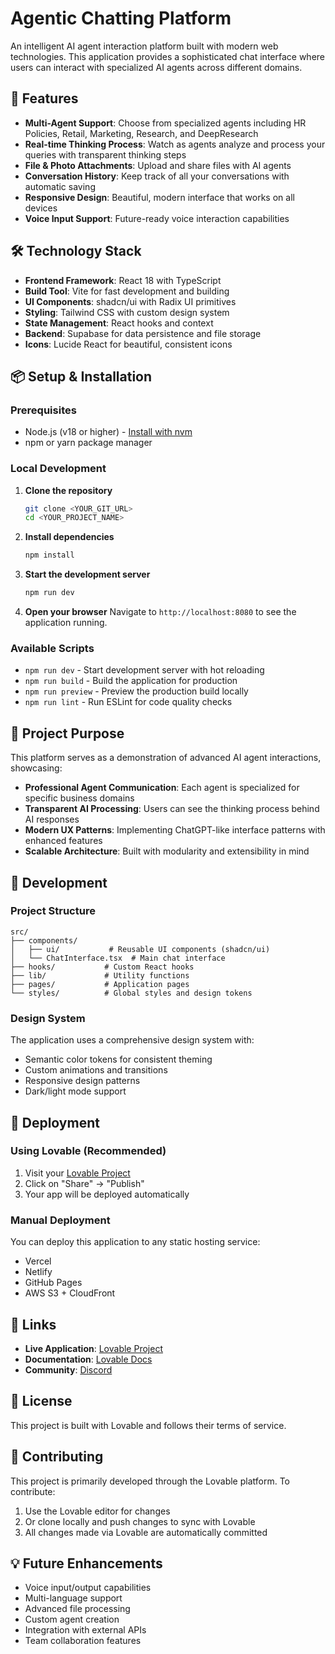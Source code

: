 # Agentic Chatting Platform

An intelligent AI agent interaction platform built with modern web technologies. This application provides a sophisticated chat interface where users can interact with specialized AI agents across different domains.

## 🚀 Features

- **Multi-Agent Support**: Choose from specialized agents including HR Policies, Retail, Marketing, Research, and DeepResearch
- **Real-time Thinking Process**: Watch as agents analyze and process your queries with transparent thinking steps
- **File & Photo Attachments**: Upload and share files with AI agents
- **Conversation History**: Keep track of all your conversations with automatic saving
- **Responsive Design**: Beautiful, modern interface that works on all devices
- **Voice Input Support**: Future-ready voice interaction capabilities

## 🛠 Technology Stack

- **Frontend Framework**: React 18 with TypeScript
- **Build Tool**: Vite for fast development and building
- **UI Components**: shadcn/ui with Radix UI primitives
- **Styling**: Tailwind CSS with custom design system
- **State Management**: React hooks and context
- **Backend**: Supabase for data persistence and file storage
- **Icons**: Lucide React for beautiful, consistent icons

## 📦 Setup & Installation

### Prerequisites
- Node.js (v18 or higher) - [Install with nvm](https://github.com/nvm-sh/nvm#installing-and-updating)
- npm or yarn package manager

### Local Development

1. **Clone the repository**
   ```bash
   git clone <YOUR_GIT_URL>
   cd <YOUR_PROJECT_NAME>
   ```

2. **Install dependencies**
   ```bash
   npm install
   ```

3. **Start the development server**
   ```bash
   npm run dev
   ```

4. **Open your browser**
   Navigate to `http://localhost:8080` to see the application running.

### Available Scripts

- `npm run dev` - Start development server with hot reloading
- `npm run build` - Build the application for production
- `npm run preview` - Preview the production build locally
- `npm run lint` - Run ESLint for code quality checks

## 🎯 Project Purpose

This platform serves as a demonstration of advanced AI agent interactions, showcasing:

- **Professional Agent Communication**: Each agent is specialized for specific business domains
- **Transparent AI Processing**: Users can see the thinking process behind AI responses
- **Modern UX Patterns**: Implementing ChatGPT-like interface patterns with enhanced features
- **Scalable Architecture**: Built with modularity and extensibility in mind

## 🔧 Development

### Project Structure
```
src/
├── components/
│   ├── ui/           # Reusable UI components (shadcn/ui)
│   └── ChatInterface.tsx  # Main chat interface
├── hooks/           # Custom React hooks
├── lib/             # Utility functions
├── pages/           # Application pages
└── styles/          # Global styles and design tokens
```

### Design System
The application uses a comprehensive design system with:
- Semantic color tokens for consistent theming
- Custom animations and transitions
- Responsive design patterns
- Dark/light mode support

## 🚀 Deployment

### Using Lovable (Recommended)
1. Visit your [Lovable Project](https://lovable.dev/projects/cc13b702-4d4d-45cc-9fb2-2f04d264794d)
2. Click on "Share" → "Publish"
3. Your app will be deployed automatically

### Manual Deployment
You can deploy this application to any static hosting service:
- Vercel
- Netlify
- GitHub Pages
- AWS S3 + CloudFront

## 🔗 Links

- **Live Application**: [Lovable Project](https://lovable.dev/projects/cc13b702-4d4d-45cc-9fb2-2f04d264794d)
- **Documentation**: [Lovable Docs](https://docs.lovable.dev/)
- **Community**: [Discord](https://discord.com/channels/1119885301872070706/1280461670979993613)

## 📝 License

This project is built with Lovable and follows their terms of service.

## 🤝 Contributing

This project is primarily developed through the Lovable platform. To contribute:

1. Use the Lovable editor for changes
2. Or clone locally and push changes to sync with Lovable
3. All changes made via Lovable are automatically committed

## 💡 Future Enhancements

- Voice input/output capabilities
- Multi-language support
- Advanced file processing
- Custom agent creation
- Integration with external APIs
- Team collaboration features